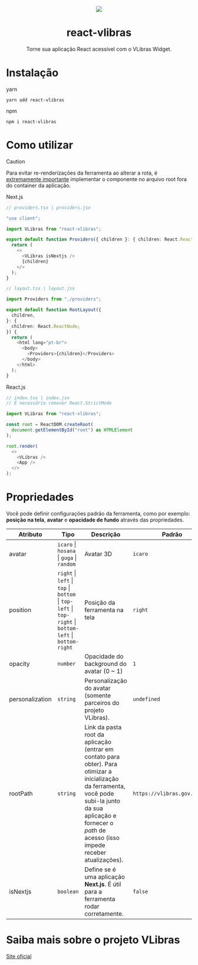 <div align="center">
<img src="https://i.imgur.com/Pgyuysn.png" />

# react-vlibras

Torne sua aplicação React acessível com o VLibras Widget.

</div>

# Instalação

yarn

```
yarn add react-vlibras
```

npm

```
npm i react-vlibras
```

# Como utilizar

> [!CAUTION]
> Para evitar re-renderizações da ferramenta ao alterar a rota, é <u>extremamente importante</u> implementar o componente no arquivo root fora do container da aplicação.

Next.js

```typescript
// providers.tsx | providers.jsx

"use client";

import VLibras from "react-vlibras";

export default function Providers({ children }: { children: React.ReactNode }) {
  return (
    <>
      <VLibras isNextjs />
      {children}
    </>
  );
}
```

```typescript
// layout.tsx | layout.jsx

import Providers from "./providers";

export default function RootLayout({
  children,
}: {
  children: React.ReactNode;
}) {
  return (
    <html lang="pt-br">
      <body>
        <Providers>{children}</Providers>
      </body>
    </html>
  );
}
```

React.js

```typescript
// index.tsx | index.jsx
// É necessário remover React.StrictMode

import VLibras from "react-vlibras";

const root = ReactDOM.createRoot(
  document.getElementById("root") as HTMLElement
);

root.render(
  <>
    <VLibras />
    <App />
  </>
);
```

# Propriedades

Você pode definir configurações padrão da ferramenta, como por exemplo: **posição na tela**, **avatar** e **opacidade de fundo** através das propriedades.

| Atributo        | Tipo                                                                                                   | Descrição                                                                                                                                                                                                               | Padrão                       |
| --------------- | ------------------------------------------------------------------------------------------------------ | ----------------------------------------------------------------------------------------------------------------------------------------------------------------------------------------------------------------------- | ---------------------------- |
| avatar          | `icaro` \| `hosana` \| `guga` \| `random`                                                              | Avatar 3D                                                                                                                                                                                                               | `icaro`                      |
| position        | `right` \| `left` \| `top` \| `bottom` \| `top-left` \| `top-right` \| `bottom-left` \| `bottom-right` | Posição da ferramenta na tela                                                                                                                                                                                           | `right`                      |
| opacity         | `number`                                                                                               | Opacidade do background do avatar (0 ~ 1)                                                                                                                                                                               | `1`                          |
| personalization | `string`                                                                                               | Personalização do avatar (somente parceiros do projeto VLibras).                                                                                                                                                        | `undefined`                  |
| rootPath        | `string`                                                                                               | Link da pasta root da aplicação (entrar em contato para obter). Para otimizar a inicialização da ferramenta, você pode subi-la junto da sua aplicação e fornecer o _path_ de acesso (isso impede receber atualizações). | `https://vlibras.gov.br/app` |
| isNextjs        | `boolean`                                                                                              | Define se é uma aplicação **Next.js**. É útil para a ferramenta rodar corretamente.                                                                                                                                     | `false`                      |

# Saiba mais sobre o projeto VLibras

<a href="https://www.gov.br/governodigital/pt-br/vlibras">Site oficial</a>
